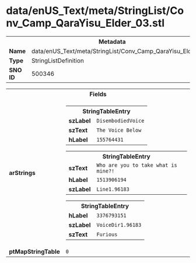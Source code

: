<h1>data/enUS_Text/meta/StringList/Conv_Camp_QaraYisu_Elder_03.stl</h1><table><tr><th colspan="100%">Metadata</th></tr><tr><td><b>Name</b></td><td>data/enUS_Text/meta/StringList/Conv_Camp_QaraYisu_Elder_03.stl</td></tr><tr><td><b>Type</b></td><td>StringListDefinition</td></tr><tr><td><b>SNO ID</b></td><td>500346</td></tr></table>

<table><tr><th colspan="100%">Fields</th></tr><tr><td><b>arStrings</b></td><td><table><tr><th colspan="100%">StringTableEntry</th></tr><tr><td><b>szLabel</b></td><td><code>DisembodiedVoice</code></td></tr><tr><td><b>szText</b></td><td><code>The Voice Below</code></td></tr><tr><td><b>hLabel</b></td><td><code>155764431</code></td></tr></table>


<table><tr><th colspan="100%">StringTableEntry</th></tr><tr><td><b>szText</b></td><td><code>Who are you to take what is mine?!</code></td></tr><tr><td><b>hLabel</b></td><td><code>1513906194</code></td></tr><tr><td><b>szLabel</b></td><td><code>Line1.96183</code></td></tr></table>


<table><tr><th colspan="100%">StringTableEntry</th></tr><tr><td><b>hLabel</b></td><td><code>3376793151</code></td></tr><tr><td><b>szLabel</b></td><td><code>VoiceDir1.96183</code></td></tr><tr><td><b>szText</b></td><td><code>Furious</code></td></tr></table>


</td></tr><tr><td><b>ptMapStringTable</b></td><td><code>0</code></td></tr></table>

